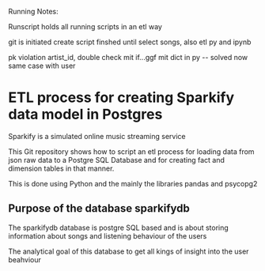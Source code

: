 Running Notes:

Runscript holds all running scripts in an etl way

git is initiated
create script finshed until select songs, also etl py and ipynb

pk violation artist_id, double check mit if...ggf mit dict in py -- solved
now same case with user

<h1>ETL process for creating Sparkify data model in Postgres</h1>

<p> Sparkify is a simulated online music streaming service </p>

<p>This Git repository shows how to script an etl process for loading data from json raw data to a Postgre SQL Database and for creating fact and dimension tables in that manner.</p>

<p>This is done using Python and the mainly the libraries pandas and psycopg2</p>


<h2>Purpose of the database sparkifydb</h2>
<p> The sparkifydb database is postgre SQL based and is about storing information about songs and listening behaviour of the users </p>
<p> The analytical goal of this database to get all kings of insight into the user beahviour </p>

